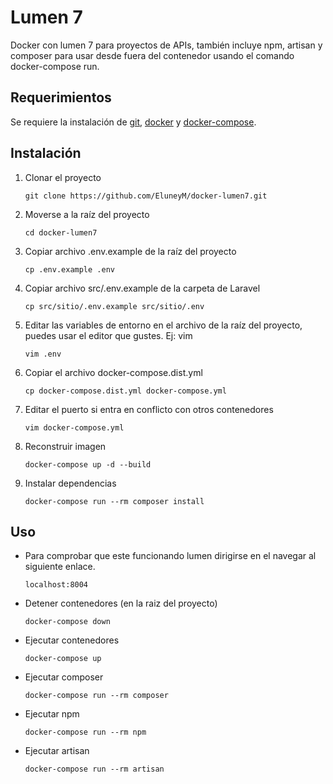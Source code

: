 # Lumen 7

Docker con lumen 7 para proyectos de APIs, también incluye npm, artisan y composer para usar desde fuera del contenedor
usando el comando docker-compose run.

## Requerimientos

Se requiere la instalación de [git](https://git-scm.com/book/en/v2/Getting-Started-Installing-Git), [docker](https://docs.docker.com/engine/install/) y [docker-compose](https://docs.docker.com/compose/install/).

## Instalación


1. Clonar el proyecto

    ```
    git clone https://github.com/EluneyM/docker-lumen7.git
    ```
    
2. Moverse a la raíz del proyecto

    ```
    cd docker-lumen7
    ```


3. Copiar archivo .env.example de la raíz del proyecto

    ```
    cp .env.example .env
    ```

4. Copiar archivo src/.env.example de la carpeta de Laravel

    ```
    cp src/sitio/.env.example src/sitio/.env
    ```

5. Editar las variables de entorno en el archivo de la raíz del proyecto, puedes usar el editor que gustes. Ej: vim

    ```
    vim .env
    ```

6. Copiar el archivo docker-compose.dist.yml

    ```
    cp docker-compose.dist.yml docker-compose.yml
    ```

7. Editar el puerto si entra en conflicto con otros contenedores

    ```
    vim docker-compose.yml
    ```

8. Reconstruir imagen

    ```
    docker-compose up -d --build
    ```
    
9. Instalar dependencias

    ```
    docker-compose run --rm composer install
    ```


## Uso

* Para comprobar que este funcionando lumen dirigirse en el navegar al siguiente enlace.

    ```
    localhost:8004
    ```

* Detener contenedores (en la raiz del proyecto)

    ```
    docker-compose down
    ```

* Ejecutar contenedores

    ```
    docker-compose up
    ```
* Ejecutar composer

    ```
    docker-compose run --rm composer
    ```

* Ejecutar npm

    ```
    docker-compose run --rm npm
    ```

* Ejecutar artisan

    ```
    docker-compose run --rm artisan
    ```
